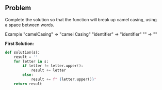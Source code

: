 ## Problem

Complete the solution so that the function will break up camel casing, using a space between words.

Example
"camelCasing" => "camel Casing"
"identifier" => "identifier"
"" => ""

**First Solution:**

```python
def solution(s):
    result = ''
    for letter in s:
        if letter != letter.upper():
            result += letter
        else:
            result += f" {letter.upper()}"
    return result
```
